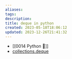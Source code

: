```yaml
---
aliases: 
tags: 
description:
title: deque in python
created: 2023-05-18T18:06:12
updated: 2023-12-26T21:41:32
---
```

- [[0014 Python 🐍]]
- [collections.deque](https://docs.python.org/3/library/collections.html#collections.deque)
